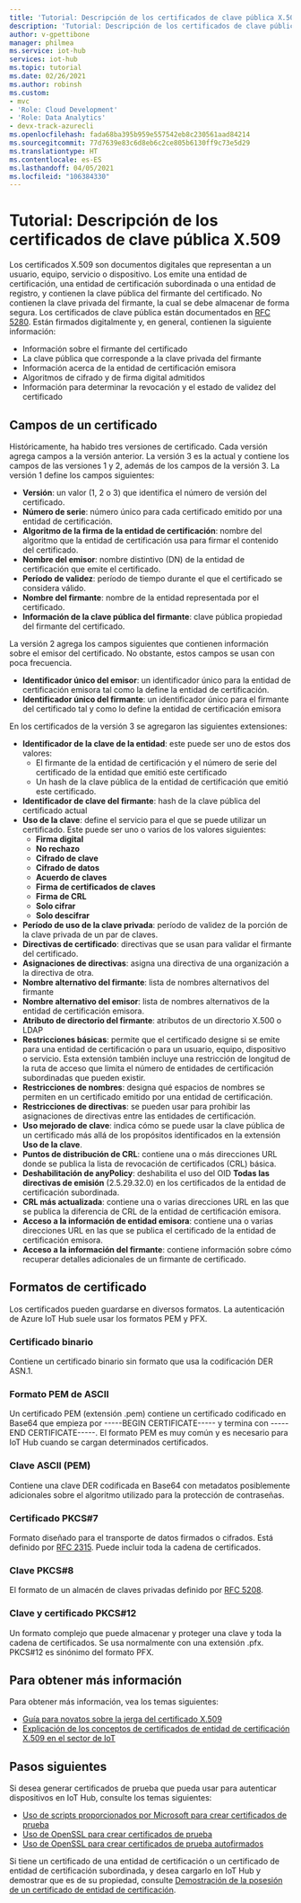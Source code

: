 ```yaml
---
title: 'Tutorial: Descripción de los certificados de clave pública X.509 para Azure IoT Hub | Microsoft Docs'
description: 'Tutorial: Descripción de los certificados de clave pública X.509 para Azure IoT Hub'
author: v-gpettibone
manager: philmea
ms.service: iot-hub
services: iot-hub
ms.topic: tutorial
ms.date: 02/26/2021
ms.author: robinsh
ms.custom:
- mvc
- 'Role: Cloud Development'
- 'Role: Data Analytics'
- devx-track-azurecli
ms.openlocfilehash: fada68ba395b959e557542eb8c230561aad84214
ms.sourcegitcommit: 77d7639e83c6d8eb6c2ce805b6130ff9c73e5d29
ms.translationtype: HT
ms.contentlocale: es-ES
ms.lasthandoff: 04/05/2021
ms.locfileid: "106384330"
---
```

# <a name="tutorial-understanding-x509-public-key-certificates"></a>Tutorial: Descripción de los certificados de clave pública X.509

Los certificados X.509 son documentos digitales que representan a un usuario, equipo, servicio o dispositivo. Los emite una entidad de certificación, una entidad de certificación subordinada o una entidad de registro, y contienen la clave pública del firmante del certificado. No contienen la clave privada del firmante, la cual se debe almacenar de forma segura. Los certificados de clave pública están documentados en [RFC 5280](https://tools.ietf.org/html/rfc5280). Están firmados digitalmente y, en general, contienen la siguiente información:

* Información sobre el firmante del certificado
* La clave pública que corresponde a la clave privada del firmante
* Información acerca de la entidad de certificación emisora
* Algoritmos de cifrado y de firma digital admitidos
* Información para determinar la revocación y el estado de validez del certificado

## <a name="certificate-fields"></a>Campos de un certificado

Históricamente, ha habido tres versiones de certificado. Cada versión agrega campos a la versión anterior. La versión 3 es la actual y contiene los campos de las versiones 1 y 2, además de los campos de la versión 3. La versión 1 define los campos siguientes:

* **Versión**: un valor (1, 2 o 3) que identifica el número de versión del certificado.
* **Número de serie**: número único para cada certificado emitido por una entidad de certificación.
* **Algoritmo de la firma de la entidad de certificación**: nombre del algoritmo que la entidad de certificación usa para firmar el contenido del certificado.
* **Nombre del emisor**: nombre distintivo (DN) de la entidad de certificación que emite el certificado.
* **Período de validez**: período de tiempo durante el que el certificado se considera válido.
* **Nombre del firmante**: nombre de la entidad representada por el certificado.
* **Información de la clave pública del firmante**: clave pública propiedad del firmante del certificado.

La versión 2 agrega los campos siguientes que contienen información sobre el emisor del certificado. No obstante, estos campos se usan con poca frecuencia.

* **Identificador único del emisor**: un identificador único para la entidad de certificación emisora tal como la define la entidad de certificación.
* **Identificador único del firmante**: un identificador único para el firmante del certificado tal y como lo define la entidad de certificación emisora

En los certificados de la versión 3 se agregaron las siguientes extensiones:

* **Identificador de la clave de la entidad**: este puede ser uno de estos dos valores:
  * El firmante de la entidad de certificación y el número de serie del certificado de la entidad que emitió este certificado
  * Un hash de la clave pública de la entidad de certificación que emitió este certificado.
* **Identificador de clave del firmante**: hash de la clave pública del certificado actual
* **Uso de la clave**: define el servicio para el que se puede utilizar un certificado. Este puede ser uno o varios de los valores siguientes:
  * **Firma digital**
  * **No rechazo**
  * **Cifrado de clave**
  * **Cifrado de datos**
  * **Acuerdo de claves**
  * **Firma de certificados de claves**
  * **Firma de CRL**
  * **Solo cifrar**
  * **Solo descifrar**
* **Período de uso de la clave privada**: período de validez de la porción de la clave privada de un par de claves.
* **Directivas de certificado**: directivas que se usan para validar el firmante del certificado.
* **Asignaciones de directivas**: asigna una directiva de una organización a la directiva de otra.
* **Nombre alternativo del firmante**: lista de nombres alternativos del firmante
* **Nombre alternativo del emisor**: lista de nombres alternativos de la entidad de certificación emisora.
* **Atributo de directorio del firmante**: atributos de un directorio X.500 o LDAP
* **Restricciones básicas**: permite que el certificado designe si se emite para una entidad de certificación o para un usuario, equipo, dispositivo o servicio. Esta extensión también incluye una restricción de longitud de la ruta de acceso que limita el número de entidades de certificación subordinadas que pueden existir.
* **Restricciones de nombres**: designa qué espacios de nombres se permiten en un certificado emitido por una entidad de certificación.
* **Restricciones de directivas**: se pueden usar para prohibir las asignaciones de directivas entre las entidades de certificación.
* **Uso mejorado de clave**: indica cómo se puede usar la clave pública de un certificado más allá de los propósitos identificados en la extensión **Uso de la clave**.
* **Puntos de distribución de CRL**: contiene una o más direcciones URL donde se publica la lista de revocación de certificados (CRL) básica.
* **Deshabilitación de anyPolicy**: deshabilita el uso del OID **Todas las directivas de emisión** (2.5.29.32.0) en los certificados de la entidad de certificación subordinada.
* **CRL más actualizada**: contiene una o varias direcciones URL en las que se publica la diferencia de CRL de la entidad de certificación emisora.
* **Acceso a la información de entidad emisora**: contiene una o varias direcciones URL en las que se publica el certificado de la entidad de certificación emisora.
* **Acceso a la información del firmante**: contiene información sobre cómo recuperar detalles adicionales de un firmante de certificado.

## <a name="certificate-formats"></a>Formatos de certificado

Los certificados pueden guardarse en diversos formatos. La autenticación de Azure IoT Hub suele usar los formatos PEM y PFX.

### <a name="binary-certificate"></a>Certificado binario

Contiene un certificado binario sin formato que usa la codificación DER ASN.1.

### <a name="ascii-pem-format"></a>Formato PEM de ASCII

Un certificado PEM (extensión .pem) contiene un certificado codificado en Base64 que empieza por -----BEGIN CERTIFICATE----- y termina con -----END CERTIFICATE-----. El formato PEM es muy común y es necesario para IoT Hub cuando se cargan determinados certificados.

### <a name="ascii-pem-key"></a>Clave ASCII (PEM)

Contiene una clave DER codificada en Base64 con metadatos posiblemente adicionales sobre el algoritmo utilizado para la protección de contraseñas.

### <a name="pkcs7-certificate"></a>Certificado PKCS#7

Formato diseñado para el transporte de datos firmados o cifrados. Está definido por [RFC 2315](https://tools.ietf.org/html/rfc2315). Puede incluir toda la cadena de certificados.

### <a name="pkcs8-key"></a>Clave PKCS#8

El formato de un almacén de claves privadas definido por [RFC 5208](https://tools.ietf.org/html/rfc5208).

### <a name="pkcs12-key-and-certificate"></a>Clave y certificado PKCS#12

Un formato complejo que puede almacenar y proteger una clave y toda la cadena de certificados. Se usa normalmente con una extensión .pfx. PKCS#12 es sinónimo del formato PFX.

## <a name="for-more-information"></a>Para obtener más información

Para obtener más información, vea los temas siguientes:

* [Guía para novatos sobre la jerga del certificado X.509](https://techcommunity.microsoft.com/t5/internet-of-things/the-layman-s-guide-to-x-509-certificate-jargon/ba-p/2203540)
* [Explicación de los conceptos de certificados de entidad de certificación X.509 en el sector de IoT](https://docs.microsoft.com/azure/iot-hub/iot-hub-x509ca-concept)

## <a name="next-steps"></a>Pasos siguientes

Si desea generar certificados de prueba que pueda usar para autenticar dispositivos en IoT Hub, consulte los temas siguientes:

* [Uso de scripts proporcionados por Microsoft para crear certificados de prueba](tutorial-x509-scripts.md)
* [Uso de OpenSSL para crear certificados de prueba](tutorial-x509-openssl.md)
* [Uso de OpenSSL para crear certificados de prueba autofirmados](tutorial-x509-self-sign.md)

Si tiene un certificado de una entidad de certificación o un certificado de entidad de certificación subordinada, y desea cargarlo en IoT Hub y demostrar que es de su propiedad, consulte [Demostración de la posesión de un certificado de entidad de certificación](tutorial-x509-prove-possession.md).
